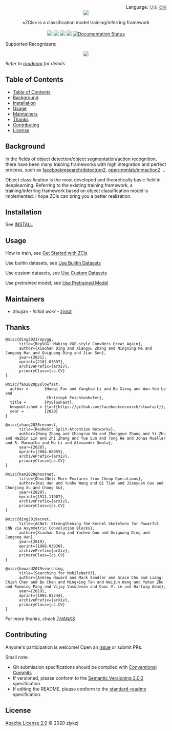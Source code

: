 <div align="right">
  Language:
    🇺🇸
  <a title="Chinese" href="./README.zh-CN.md">🇨🇳</a>
</div>

 <div align="center"><a title="" href="git@github.com:ZJCV/ZCls.git"><img align="center" src="./imgs/ZCls.png"></a></div>

<p align="center">
  «ZCls» is a classification model training/inferring framework 
<br>
<br>
  <a href="https://github.com/RichardLitt/standard-readme"><img src="https://img.shields.io/badge/standard--readme-OK-green.svg?style=flat-square"></a>
  <a href="https://conventionalcommits.org"><img src="https://img.shields.io/badge/Conventional%20Commits-1.0.0-yellow.svg"></a>
  <a href="http://commitizen.github.io/cz-cli/"><img src="https://img.shields.io/badge/commitizen-friendly-brightgreen.svg"></a>
  <a href="https://pypi.org/project/zcls/"><img src="https://img.shields.io/badge/PYPI-zcls-brightgreen"></a>
  <a href='https://zcls.readthedocs.io/en/latest/?badge=latest'>
    <img src='https://readthedocs.org/projects/zcls/badge/?version=latest' alt='Documentation Status' />
  </a>
</p>

Supported Recognizers:

<p align="center">
<img align="center" src="./imgs/roadmap.svg">
</p>

*Refer to [roadmap](https://zcls.readthedocs.io/en/latest/roadmap/) for details*

## Table of Contents

- [Table of Contents](#table-of-contents)
- [Background](#background)
- [Installation](#installation)
- [Usage](#usage)
- [Maintainers](#maintainers)
- [Thanks](#thanks)
- [Contributing](#contributing)
- [License](#license)

## Background

In the fields of object detection/object segmentation/action recognition, there have been many training frameworks with high integration and perfect process, such as [facebookresearch/detectron2](https://github.com/facebookresearch/detectron2), [open-mmlab/mmaction2](https://github.com/open-mmlab/mmaction2) ...

Object classification is the most developed and theoretically basic field in deeplearning. Referring to the existing training framework, a training/inferring framework based on object classification model is implemented. I hope ZCls can bring you a better realization.

## Installation

See [INSTALL](https://zcls.readthedocs.io/en/latest/install/)

## Usage

How to train, see [Get Started with ZCls](https://zcls.readthedocs.io/en/latest/get-started/)

Use builtin datasets, see [Use Builtin Datasets](https://zcls.readthedocs.io/en/latest/builtin-datasets/)

Use custom datasets, see [Use Custom Datasets](https://zcls.readthedocs.io/en/latest/custom-datasets/)

Use pretrained model, see [Use Pretrained Model](https://zcls.readthedocs.io/en/latest/pretrained-model/)

## Maintainers

* zhujian - *Initial work* - [zjykzj](https://github.com/zjykzj)

## Thanks

```
@misc{ding2021repvgg,
      title={RepVGG: Making VGG-style ConvNets Great Again}, 
      author={Xiaohan Ding and Xiangyu Zhang and Ningning Ma and Jungong Han and Guiguang Ding and Jian Sun},
      year={2021},
      eprint={2101.03697},
      archivePrefix={arXiv},
      primaryClass={cs.CV}
}

@misc{fan2020pyslowfast,
  author =       {Haoqi Fan and Yanghao Li and Bo Xiong and Wan-Yen Lo and
                  Christoph Feichtenhofer},
  title =        {PySlowFast},
  howpublished = {\url{https://github.com/facebookresearch/slowfast}},
  year =         {2020}
}

@misc{zhang2020resnest,
      title={ResNeSt: Split-Attention Networks}, 
      author={Hang Zhang and Chongruo Wu and Zhongyue Zhang and Yi Zhu and Haibin Lin and Zhi Zhang and Yue Sun and Tong He and Jonas Mueller and R. Manmatha and Mu Li and Alexander Smola},
      year={2020},
      eprint={2004.08955},
      archivePrefix={arXiv},
      primaryClass={cs.CV}
}

@misc{han2020ghostnet,
      title={GhostNet: More Features from Cheap Operations}, 
      author={Kai Han and Yunhe Wang and Qi Tian and Jianyuan Guo and Chunjing Xu and Chang Xu},
      year={2020},
      eprint={1911.11907},
      archivePrefix={arXiv},
      primaryClass={cs.CV}
}

@misc{ding2019acnet,
      title={ACNet: Strengthening the Kernel Skeletons for Powerful CNN via Asymmetric Convolution Blocks}, 
      author={Xiaohan Ding and Yuchen Guo and Guiguang Ding and Jungong Han},
      year={2019},
      eprint={1908.03930},
      archivePrefix={arXiv},
      primaryClass={cs.CV}
}

@misc{howard2019searching,
      title={Searching for MobileNetV3}, 
      author={Andrew Howard and Mark Sandler and Grace Chu and Liang-Chieh Chen and Bo Chen and Mingxing Tan and Weijun Wang and Yukun Zhu and Ruoming Pang and Vijay Vasudevan and Quoc V. Le and Hartwig Adam},
      year={2019},
      eprint={1905.02244},
      archivePrefix={arXiv},
      primaryClass={cs.CV}
}
```

*For more thanks, check [THANKS](./THANKS)*

## Contributing

Anyone's participation is welcome! Open an [issue](https://github.com/ZJCV/ZCls/issues) or submit PRs.

Small note:

* Git submission specifications should be complied
  with [Conventional Commits](https://www.conventionalcommits.org/en/v1.0.0-beta.4/)
* If versioned, please conform to the [Semantic Versioning 2.0.0](https://semver.org) specification
* If editing the README, please conform to the [standard-readme](https://github.com/RichardLitt/standard-readme)
  specification.

## License

[Apache License 2.0](LICENSE) © 2020 zjykzj